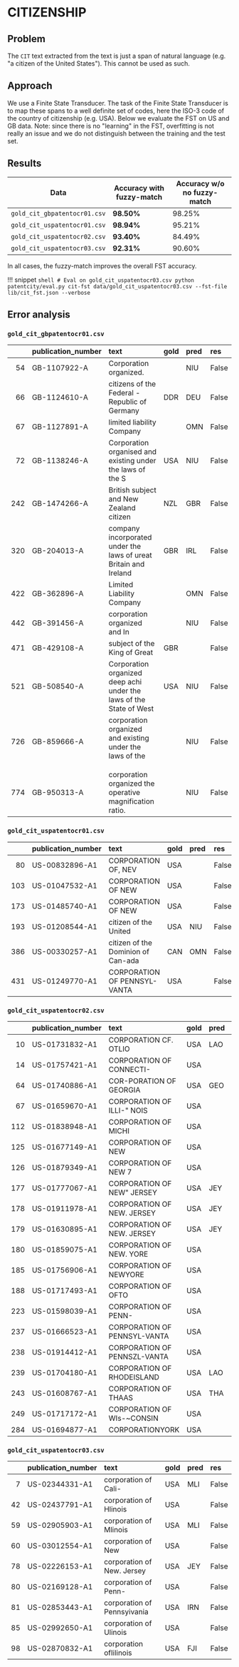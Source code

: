 # CITIZENSHIP

## Problem

The `CIT` text extracted from the text is just a span of natural language (e.g. "a citizen of the United States"). This cannot be used as such.

## Approach

We use a Finite State Transducer. The task of the Finite State Transducer is to map these spans to a well definite set of codes, here the ISO-3 code of the country of citizenship (e.g. USA). Below we evaluate the FST on US and GB data. Note: since there is no "learning" in the FST, overfitting is not really an issue and we do not distinguish between the training and the test set.

## Results

Data|Accuracy with fuzzy-match| Accuracy w/o no fuzzy-match
---|---|---
`gold_cit_gbpatentocr01.csv`| **98.50%** | 98.25%
`gold_cit_uspatentocr01.csv` | **98.94%** | 95.21%
`gold_cit_uspatentocr02.csv` | **93.40%** | 84.49%
`gold_cit_uspatentocr03.csv` | **92.31%** | 90.60%

In all cases, the fuzzy-match improves the overall FST accuracy.

!!! snippet
    ```shell
    # Eval on gold_cit_uspatentocr03.csv
    python patentcity/eval.py cit-fst data/gold_cit_uspatentocr03.csv --fst-file lib/cit_fst.json --verbose
    ```

## Error analysis

###  `gold_cit_gbpatentocr01.csv`

|     | publication\_number   | text                                                                | gold   | pred   | res   |
|----:|:---------------------|:--------------------------------------------------------------------|:-------|:-------|:------|
|  54 | GB-1107922-A         | Corporation organized.                                              |        | NIU    | False |
|  66 | GB-1124610-A         | citizens of the Federal -Republic of Germany                        | DDR    | DEU    | False |
|  67 | GB-1127891-A         | limited liability Company                                           |        | OMN    | False |
|  72 | GB-1138246-A         | Corporation organised and existing under the laws of the S          | USA    | NIU    | False |
| 242 | GB-1474266-A         | British subject and New Zealand citizen                             | NZL    | GBR    | False |
| 320 | GB-204013-A          | company incorporated under the laws of ureat Britain and Ireland    | GBR    | IRL    | False |
| 422 | GB-362896-A          | Limited Liability Company                                           |        | OMN    | False |
| 442 | GB-391456-A          | corporation organized and In                                        |        | NIU    | False |
| 471 | GB-429108-A          | subject of the King of Great                                        | GBR    |        | False |
| 521 | GB-508540-A          | Corporation organized deep achi under the laws of the State of West | USA    | NIU    | False |
| 726 | GB-859666-A          | corporation organized and existing under the laws of the  </p>      |        | NIU    | False |
| 774 | GB-950313-A          | corporation organized the operative magnification ratio.            |        | NIU    | False |

### `gold_cit_uspatentocr01.csv`

|     | publication\_number   | text                               | gold   | pred   | res   |
|----:|:---------------------|:-----------------------------------|:-------|:-------|:------|
|  80 | US-00832896-A1       | CORPORATION OF, NEV                | USA    |        | False |
| 103 | US-01047532-A1       | CORPORATION OF NEW                 | USA    |        | False |
| 173 | US-01485740-A1       | CORPORATION OF NEW                 | USA    |        | False |
| 193 | US-01208544-A1       | citizen of the United              | USA    | NIU    | False |
| 386 | US-00330257-A1       | citizen of the Dominion of Can-ada | CAN    | OMN    | False |
| 431 | US-01249770-A1       | CORPORATION OF PENNSYL-VANTA       | USA    |        | False |

### `gold_cit_uspatentocr02.csv`

|     | publication\_number   | text                         | gold   | pred   | res   |
|----:|:---------------------|:-----------------------------|:-------|:-------|:------|
|  10 | US-01731832-A1       | CORPORATION CF. OTLIO        | USA    | LAO    | False |
|  14 | US-01757421-A1       | CORPORATION OF CONNECTI-     | USA    |        | False |
|  64 | US-01740886-A1       | COR-PORATION OF GEORGIA      | USA    | GEO    | False |
|  67 | US-01659670-A1       | CORPORATION OF ILLI-" NOIS   | USA    |        | False |
| 112 | US-01838948-A1       | CORPORATION OF MICHI         | USA    |        | False |
| 125 | US-01677149-A1       | CORPORATION OF NEW           | USA    |        | False |
| 126 | US-01879349-A1       | CORPORATION OF NEW 7         | USA    |        | False |
| 177 | US-01777067-A1       | CORPORATION OF NEW" JERSEY   | USA    | JEY    | False |
| 178 | US-01911978-A1       | CORPORATION OF NEW. JERSEY   | USA    | JEY    | False |
| 179 | US-01630895-A1       | CORPORATION OF NEW. JERSEY   | USA    | JEY    | False |
| 180 | US-01859075-A1       | CORPORATION OF NEW. YORE     | USA    |        | False |
| 185 | US-01756906-A1       | CORPORATION OF NEWYORE       | USA    |        | False |
| 188 | US-01717493-A1       | CORPORATION OF OFTO          | USA    |        | False |
| 223 | US-01598039-A1       | CORPORATION OF PENN-         | USA    |        | False |
| 237 | US-01666523-A1       | CORPORATION OF PENNSYL-VANTA | USA    |        | False |
| 238 | US-01914412-A1       | CORPORATION OF PENNSZL-VANTA | USA    |        | False |
| 239 | US-01704180-A1       | CORPORATION OF RHODEISLAND   | USA    | LAO    | False |
| 243 | US-01608767-A1       | CORPORATION OF THAAS         | USA    | THA    | False |
| 249 | US-01717172-A1       | CORPORATION OF WIs-~CONSIN   | USA    |        | False |
| 284 | US-01694877-A1       | CORPORATIONYORK              | USA    |        | False |


### `gold_cit_uspatentocr03.csv`

|    | publication\_number   | text                        | gold   | pred   | res   |
|---:|:---------------------|:----------------------------|:-------|:-------|:------|
|  7 | US-02344331-A1       | corporation of Cali-        | USA    | MLI    | False |
| 42 | US-02437791-A1       | corporation of Hlinois      | USA    |        | False |
| 59 | US-02905903-A1       | corporation of Mlinois      | USA    | MLI    | False |
| 60 | US-03012554-A1       | corporation of New          | USA    |        | False |
| 78 | US-02226153-A1       | corporation of New. Jersey  | USA    | JEY    | False |
| 80 | US-02169128-A1       | corporation of Penn-        | USA    |        | False |
| 81 | US-02853443-A1       | corporation of Pennsyivania | USA    | IRN    | False |
| 85 | US-02992650-A1       | corporation of Ulinois      | USA    |        | False |
| 98 | US-02870832-A1       | corporation ofIilinois      | USA    | FJI    | False |
